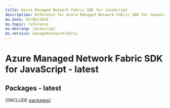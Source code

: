 ```yaml
---
title: Azure Managed Network Fabric SDK for JavaScript
description: Reference for Azure Managed Network Fabric SDK for JavaScript
ms.date: 02/06/2024
ms.topic: reference
ms.devlang: javascript
ms.service: managednetworkfabric
---
```

# Azure Managed Network Fabric SDK for JavaScript - latest
## Packages - latest
[!INCLUDE [packages](managed-network-fabric-index.md)]